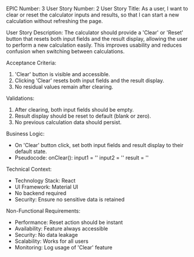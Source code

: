 EPIC Number: 3
User Story Number: 2
User Story Title: As a user, I want to clear or reset the calculator inputs and results, so that I can start a new calculation without refreshing the page.

User Story Description: The calculator should provide a 'Clear' or 'Reset' button that resets both input fields and the result display, allowing the user to perform a new calculation easily. This improves usability and reduces confusion when switching between calculations.

Acceptance Criteria:
1. 'Clear' button is visible and accessible.
2. Clicking 'Clear' resets both input fields and the result display.
3. No residual values remain after clearing.

Validations:
1. After clearing, both input fields should be empty.
2. Result display should be reset to default (blank or zero).
3. No previous calculation data should persist.

Business Logic:
- On 'Clear' button click, set both input fields and result display to their default state.
- Pseudocode:
  onClear():
    input1 = ''
    input2 = ''
    result = ''

Technical Context:
- Technology Stack: React
- UI Framework: Material UI
- No backend required
- Security: Ensure no sensitive data is retained

Non-Functional Requirements:
- Performance: Reset action should be instant
- Availability: Feature always accessible
- Security: No data leakage
- Scalability: Works for all users
- Monitoring: Log usage of 'Clear' feature
